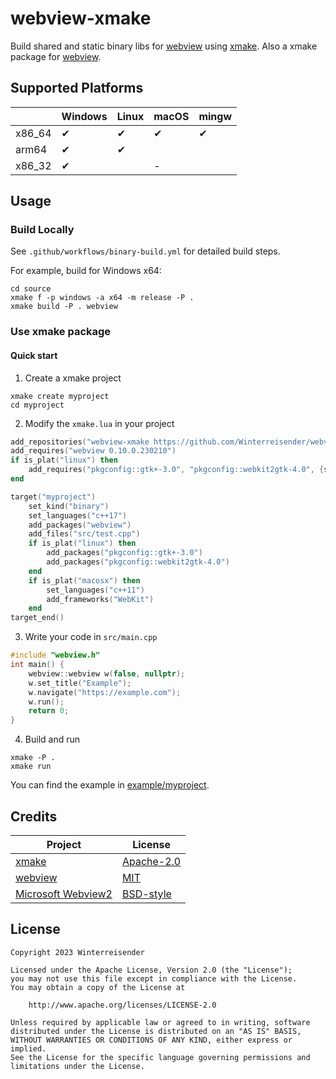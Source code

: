 # webview-xmake

Build shared and static binary libs for [webview](https://github.com/webview/webview) using [xmake](https://xmake.io). Also a xmake package for [webview](https://github.com/webview/webview).

## Supported Platforms

|        | Windows | Linux | macOS | mingw |
| ------ | ------- | ----- | ----- | ----- |
| x86_64 | ✔      | ✔    | ✔    | ✔    |
| arm64  | ✔      | ✔    |     |       |
| x86_32 | ✔      |       | -     |       |

## Usage

### Build Locally

See `.github/workflows/binary-build.yml` for detailed build steps.

For example, build for Windows x64:

```shell
cd source
xmake f -p windows -a x64 -m release -P .
xmake build -P . webview
```

### Use xmake package

#### Quick start

1. Create a xmake project

```shell
xmake create myproject
cd myproject
```

2. Modify the `xmake.lua` in your project

```lua
add_repositories("webview-xmake https://github.com/Winterreisender/webview-xmake.git")
add_requires("webview 0.10.0.230210")
if is_plat("linux") then
    add_requires("pkgconfig::gtk+-3.0", "pkgconfig::webkit2gtk-4.0", {system = true})
end

target("myproject")
    set_kind("binary")
    set_languages("c++17")
    add_packages("webview")
    add_files("src/test.cpp")
    if is_plat("linux") then
        add_packages("pkgconfig::gtk+-3.0")
        add_packages("pkgconfig::webkit2gtk-4.0")
    end
    if is_plat("macosx") then
        set_languages("c++11")
        add_frameworks("WebKit")
    end
target_end()
```

3. Write your code in `src/main.cpp`

```c++
#include "webview.h"
int main() {
    webview::webview w(false, nullptr);
    w.set_title("Example");
    w.navigate("https://example.com");
    w.run();
    return 0;
}
```

4. Build and run

```shell
xmake -P .
xmake run
```

You can find the example in [example/myproject](example/myproject).

## Credits

| Project                                                                   | License                                                                             |
| ------------------------------------------------------------------------- | ----------------------------------------------------------------------------------- |
| [xmake](https://xmake.io)                                                    | [Apache-2.0](https://github.com/xmake-io/xmake/blob/master/LICENSE.md)                 |
| [webview](https://github.com/webview/webview)                                | [MIT](https://github.com/webview/webview/blob/master/LICENSE)                          |
| [Microsoft Webview2](https://www.nuget.org/packages/Microsoft.Web.WebView2/) | [BSD-style](https://www.nuget.org/packages/Microsoft.Web.WebView2/1.0.1245.22/License) |

## License

```
Copyright 2023 Winterreisender

Licensed under the Apache License, Version 2.0 (the "License");
you may not use this file except in compliance with the License.
You may obtain a copy of the License at

    http://www.apache.org/licenses/LICENSE-2.0

Unless required by applicable law or agreed to in writing, software
distributed under the License is distributed on an "AS IS" BASIS,
WITHOUT WARRANTIES OR CONDITIONS OF ANY KIND, either express or implied.
See the License for the specific language governing permissions and
limitations under the License.
```
